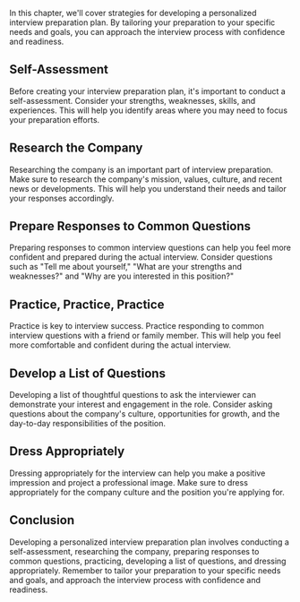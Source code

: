 
In this chapter, we'll cover strategies for developing a personalized interview preparation plan. By tailoring your preparation to your specific needs and goals, you can approach the interview process with confidence and readiness.

Self-Assessment
---------------

Before creating your interview preparation plan, it's important to conduct a self-assessment. Consider your strengths, weaknesses, skills, and experiences. This will help you identify areas where you may need to focus your preparation efforts.

Research the Company
--------------------

Researching the company is an important part of interview preparation. Make sure to research the company's mission, values, culture, and recent news or developments. This will help you understand their needs and tailor your responses accordingly.

Prepare Responses to Common Questions
-------------------------------------

Preparing responses to common interview questions can help you feel more confident and prepared during the actual interview. Consider questions such as "Tell me about yourself," "What are your strengths and weaknesses?" and "Why are you interested in this position?"

Practice, Practice, Practice
----------------------------

Practice is key to interview success. Practice responding to common interview questions with a friend or family member. This will help you feel more comfortable and confident during the actual interview.

Develop a List of Questions
---------------------------

Developing a list of thoughtful questions to ask the interviewer can demonstrate your interest and engagement in the role. Consider asking questions about the company's culture, opportunities for growth, and the day-to-day responsibilities of the position.

Dress Appropriately
-------------------

Dressing appropriately for the interview can help you make a positive impression and project a professional image. Make sure to dress appropriately for the company culture and the position you're applying for.

Conclusion
----------

Developing a personalized interview preparation plan involves conducting a self-assessment, researching the company, preparing responses to common questions, practicing, developing a list of questions, and dressing appropriately. Remember to tailor your preparation to your specific needs and goals, and approach the interview process with confidence and readiness.

